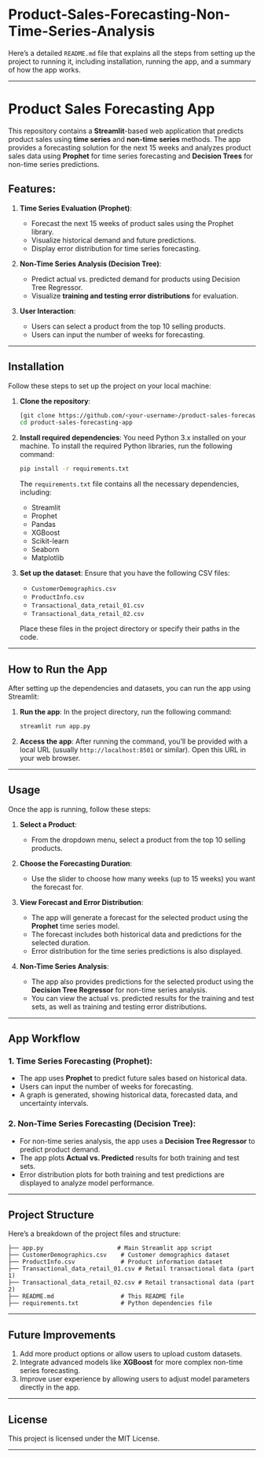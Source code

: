 # Product-Sales-Forecasting-Non-Time-Series-Analysis

Here’s a detailed `README.md` file that explains all the steps from setting up the project to running it, including installation, running the app, and a summary of how the app works.

---

# Product Sales Forecasting App

This repository contains a **Streamlit**-based web application that predicts product sales using **time series** and **non-time series** methods. The app provides a forecasting solution for the next 15 weeks and analyzes product sales data using **Prophet** for time series forecasting and **Decision Trees** for non-time series predictions.

## Features:

1. **Time Series Evaluation (Prophet)**:
   - Forecast the next 15 weeks of product sales using the Prophet library.
   - Visualize historical demand and future predictions.
   - Display error distribution for time series forecasting.

2. **Non-Time Series Analysis (Decision Tree)**:
   - Predict actual vs. predicted demand for products using Decision Tree Regressor.
   - Visualize **training and testing error distributions** for evaluation.

3. **User Interaction**:
   - Users can select a product from the top 10 selling products.
   - Users can input the number of weeks for forecasting.

---

## Installation

Follow these steps to set up the project on your local machine:

1. **Clone the repository**:
   ```bash
   [git clone https://github.com/<your-username>/product-sales-forecasting-app.git](https://github.com/Jaideep210284/Product-Sales-Forecasting-Non-Time-Series-Analysis.git)
   cd product-sales-forecasting-app
   ```

2. **Install required dependencies**:
   You need Python 3.x installed on your machine. To install the required Python libraries, run the following command:
   ```bash
   pip install -r requirements.txt
   ```

   The `requirements.txt` file contains all the necessary dependencies, including:
   - Streamlit
   - Prophet
   - Pandas
   - XGBoost
   - Scikit-learn
   - Seaborn
   - Matplotlib

3. **Set up the dataset**:
   Ensure that you have the following CSV files:
   - `CustomerDemographics.csv`
   - `ProductInfo.csv`
   - `Transactional_data_retail_01.csv`
   - `Transactional_data_retail_02.csv`

   Place these files in the project directory or specify their paths in the code.

---

## How to Run the App

After setting up the dependencies and datasets, you can run the app using Streamlit:

1. **Run the app**:
   In the project directory, run the following command:
   ```bash
   streamlit run app.py
   ```

2. **Access the app**:
   After running the command, you’ll be provided with a local URL (usually `http://localhost:8501` or similar). Open this URL in your web browser.

---

## Usage

Once the app is running, follow these steps:

1. **Select a Product**:
   - From the dropdown menu, select a product from the top 10 selling products.
   
2. **Choose the Forecasting Duration**:
   - Use the slider to choose how many weeks (up to 15 weeks) you want the forecast for.

3. **View Forecast and Error Distribution**:
   - The app will generate a forecast for the selected product using the **Prophet** time series model.
   - The forecast includes both historical data and predictions for the selected duration.
   - Error distribution for the time series predictions is also displayed.

4. **Non-Time Series Analysis**:
   - The app also provides predictions for the selected product using the **Decision Tree Regressor** for non-time series analysis.
   - You can view the actual vs. predicted results for the training and test sets, as well as training and testing error distributions.

---

## App Workflow

### 1. Time Series Forecasting (Prophet):
   - The app uses **Prophet** to predict future sales based on historical data.
   - Users can input the number of weeks for forecasting.
   - A graph is generated, showing historical data, forecasted data, and uncertainty intervals.

### 2. Non-Time Series Forecasting (Decision Tree):
   - For non-time series analysis, the app uses a **Decision Tree Regressor** to predict product demand.
   - The app plots **Actual vs. Predicted** results for both training and test sets.
   - Error distribution plots for both training and test predictions are displayed to analyze model performance.

---

## Project Structure

Here’s a breakdown of the project files and structure:

```
├── app.py                     # Main Streamlit app script
├── CustomerDemographics.csv    # Customer demographics dataset
├── ProductInfo.csv             # Product information dataset
├── Transactional_data_retail_01.csv # Retail transactional data (part 1)
├── Transactional_data_retail_02.csv # Retail transactional data (part 2)
├── README.md                   # This README file
├── requirements.txt            # Python dependencies file
```

---

## Future Improvements

1. Add more product options or allow users to upload custom datasets.
2. Integrate advanced models like **XGBoost** for more complex non-time series forecasting.
3. Improve user experience by allowing users to adjust model parameters directly in the app.

---

## License

This project is licensed under the MIT License.

---

